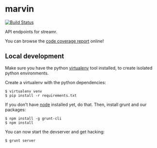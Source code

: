 marvin
======

[![Build Status](https://travis-ci.org/streamr/marvin.png?branch=master)](https://travis-ci.org/streamr/marvin)

API endpoints for streamr.

You can browse the [code coverage report] online!

Local development
-----------------

Make sure you have the python [virtualenv] tool installed, to create isolated python environments.

Create a virtualenv with the python dependencies:

    $ virtualenv venv
    $ pip install -r requirements.txt

If you don't have [node] installed yet, do that. Then, install grunt and our packages:

    $ npm install -g grunt-cli
    $ npm install

You can now start the devserver and get hacking:

    $ grunt server

[virtualenv]: https://pypi.python.org/pypi/virtualenv
[node]: http://nodejs.org/
[code coverage report]: http://streamr.github.io/marvin/coverage
